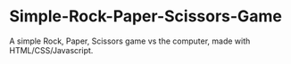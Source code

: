 # Simple-Rock-Paper-Scissors-Game
A simple Rock, Paper, Scissors game vs the computer, made with HTML/CSS/Javascript.
